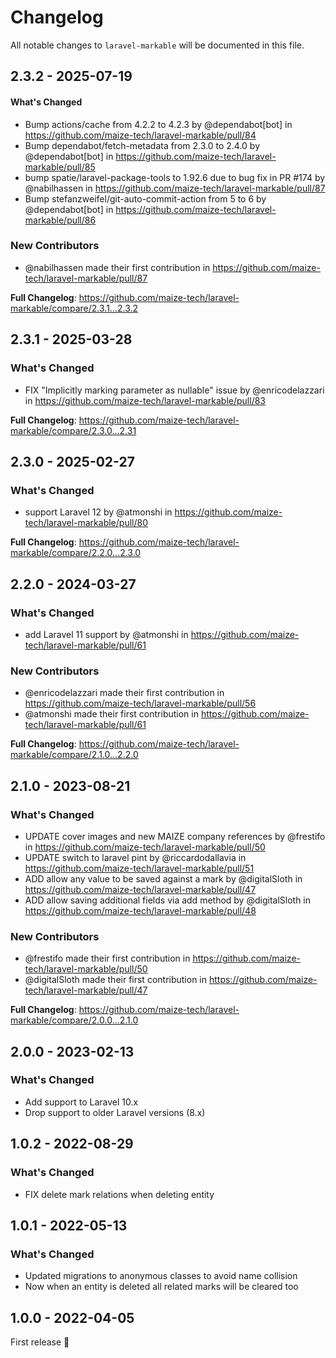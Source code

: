 # Changelog

All notable changes to `laravel-markable` will be documented in this file.

## 2.3.2 - 2025-07-19

#### What's Changed

* Bump actions/cache from 4.2.2 to 4.2.3 by @dependabot[bot] in https://github.com/maize-tech/laravel-markable/pull/84
* Bump dependabot/fetch-metadata from 2.3.0 to 2.4.0 by @dependabot[bot] in https://github.com/maize-tech/laravel-markable/pull/85
* bump spatie/laravel-package-tools to 1.92.6 due to bug fix in PR #174 by @nabilhassen in https://github.com/maize-tech/laravel-markable/pull/87
* Bump stefanzweifel/git-auto-commit-action from 5 to 6 by @dependabot[bot] in https://github.com/maize-tech/laravel-markable/pull/86

### New Contributors

* @nabilhassen made their first contribution in https://github.com/maize-tech/laravel-markable/pull/87

**Full Changelog**: https://github.com/maize-tech/laravel-markable/compare/2.3.1...2.3.2

## 2.3.1 - 2025-03-28

### What's Changed

* FIX "Implicitly marking parameter as nullable" issue by @enricodelazzari in https://github.com/maize-tech/laravel-markable/pull/83

**Full Changelog**: https://github.com/maize-tech/laravel-markable/compare/2.3.0...2.31

## 2.3.0 - 2025-02-27

### What's Changed

* support Laravel 12 by @atmonshi in https://github.com/maize-tech/laravel-markable/pull/80

**Full Changelog**: https://github.com/maize-tech/laravel-markable/compare/2.2.0...2.3.0

## 2.2.0 - 2024-03-27

### What's Changed

* add Laravel 11 support by @atmonshi in https://github.com/maize-tech/laravel-markable/pull/61

### New Contributors

* @enricodelazzari made their first contribution in https://github.com/maize-tech/laravel-markable/pull/56
* @atmonshi made their first contribution in https://github.com/maize-tech/laravel-markable/pull/61

**Full Changelog**: https://github.com/maize-tech/laravel-markable/compare/2.1.0...2.2.0

## 2.1.0 - 2023-08-21

### What's Changed

- UPDATE cover images and new MAIZE company references by @frestifo in https://github.com/maize-tech/laravel-markable/pull/50
- UPDATE switch to laravel pint by @riccardodallavia in https://github.com/maize-tech/laravel-markable/pull/51
- ADD allow any value to be saved against a mark by @digitalSloth in https://github.com/maize-tech/laravel-markable/pull/47
- ADD allow saving additional fields via add method by @digitalSloth in https://github.com/maize-tech/laravel-markable/pull/48

### New Contributors

- @frestifo made their first contribution in https://github.com/maize-tech/laravel-markable/pull/50
- @digitalSloth made their first contribution in https://github.com/maize-tech/laravel-markable/pull/47

**Full Changelog**: https://github.com/maize-tech/laravel-markable/compare/2.0.0...2.1.0

## 2.0.0 - 2023-02-13

### What's Changed

- Add support to Laravel 10.x
- Drop support to older Laravel versions (8.x)

## 1.0.2 - 2022-08-29

### What's Changed

- FIX delete mark relations when deleting entity

## 1.0.1 - 2022-05-13

### What's Changed

- Updated migrations to anonymous classes to avoid name collision
- Now when an entity is deleted all related marks will be cleared too

## 1.0.0 - 2022-04-05

First release 🚀
